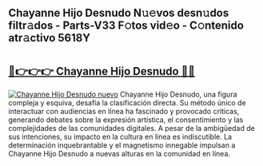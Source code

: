 ## Chayanne Hijo Desnudo N𝚞𝚎vos desn𝚞dos filtr𝚊dos - Parts-V33 F𝚘tos vid𝚎o - C𝚘ntenido atr𝚊ctivo 5618Y

# <h2><a href="http://mb4dtrg.tromn.icu/?c=Chayanne+Hijo+Desnudo">🔗👉👉👉 Chayanne Hijo Desnudo 🔗🔗</a></h2>

[![Chayanne Hijo Desnudo nuevo](https://i.imgur.com/pEAQMta.gif)](http://mb4dtrg.tromn.icu/?c=Chayanne+Hijo+Desnudo)
Chayanne Hijo Desnudo, una figura compleja y esquiva, desafía la clasificación directa. Su método único de interactuar con audiencias en línea ha fascinado y provocado críticas, generando debates sobre la expresión artística, el consentimiento y las complejidades de las comunidades digitales. A pesar de la ambigüedad de sus intenciones, su impacto en la cultura en línea es indiscutible. La determinación inquebrantable y el magnetismo innegable impulsan a Chayanne Hijo Desnudo a nuevas alturas en la comunidad en línea.
